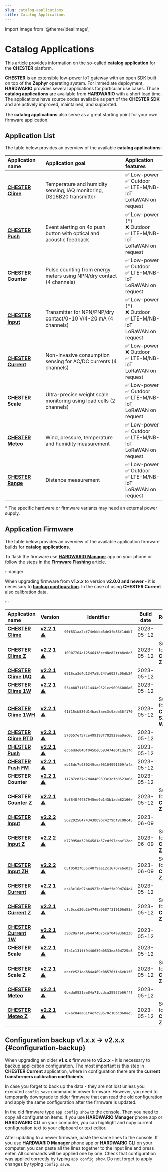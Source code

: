 ```yaml
---
slug: catalog-applications
title: Catalog Applications
---
```

import Image from '@theme/IdealImage';

# Catalog Applications

This article provides information on the so-called **catalog application** for the **CHESTER** platform.

**CHESTER** is an extensible low-power IoT gateway with an open SDK built on top of the **Zephyr** operating system. For immediate deployment, **HARDWARIO** provides several applications for particular use cases. Those **catalog applications** are available from **HARDWARIO** with a short lead time. The applications have source codes available as part of the **CHESTER SDK** and are actively improved, maintained, and supported.

The **catalog applications** also serve as a great starting point for your own firmware application.

## Application List

The table below provides an overview of the available **catalog applications**:

| Application name                          | Application goal                                                      | Application features                                                       |
| :---------------------------------------- | :-------------------------------------------------------------------- | :------------------------------------------------------------------------- |
| [**CHESTER Clime**](chester-clime.md)     | Temperature and humidity sensing, IAQ monitoring, DS18B20 transmitter | ✅ Low-power <br />✅ Outdoor<br />✅ LTE-M/NB-IoT<br />LoRaWAN on request    |
| [**CHESTER Push**](chester-push.md)       | Event alerting on 4x push button with optical and acoustic feedback   | ✅ Low-power (*)<br />❌ Outdoor<br />✅ LTE-M/NB-IoT<br />LoRaWAN on request |
| **CHESTER Counter**                       | Pulse counting from energy meters using NPN/dry contact (4 channels)  | ✅ Low-power <br />✅ Outdoor<br />✅ LTE-M/NB-IoT<br />LoRaWAN on request    |
| [**CHESTER Input**](chester-input.md)     | Transmitter for NPN/PNP/dry contact/0-10 V/4-20 mA (4 channels)       | ✅ Low-power (*)<br />❌ Outdoor<br />✅ LTE-M/NB-IoT<br />LoRaWAN on request |
| [**CHESTER Current**](chester-current.md) | Non-invasive consumption sensing for AC/DC currents (4 channels)      | ✅ Low-power <br />❌ Outdoor<br />✅ LTE-M/NB-IoT<br />LoRaWAN on request    |
| **CHESTER Scale**                         | Ultra-precise weight scale monitoring using load cells (2 channels)   | ✅ Low-power <br />✅ Outdoor<br />✅ LTE-M/NB-IoT<br />LoRaWAN on request    |
| [**CHESTER Meteo**](chester-meteo.md)     | Wind, pressure, temperature and humidity measurement                  | ✅ Low-power <br />✅ Outdoor<br />✅ LTE-M/NB-IoT<br />LoRaWAN on request    |
| [**CHESTER Range**](chester-range.md)     | Distance measurement                                                  | ✅ Low-power <br />✅ Outdoor<br />✅ LTE-M/NB-IoT<br />LoRaWAN on request    |

\* The specific hardware or firmware variants may need an external power supply.

## Application Firmware

The table below provides an overview of the available application firmware builds for **catalog applications**.

To flash the firmware use [**HARDWARIO Manager**](../platform-connectivity/hardwario-manager.md) app on your phone or follow the steps in the [**Firmware Flashing**](../firmware-flashing/index.md) article.

:::danger

When upgrading firmware from **v1.x.x** to version **v2.0.0 and newer** - it is necessary to [**backup configuration**](#configuration-backup). In the case of using **CHESTER Current** also calibration data.

:::


| Application name                                                | Version                                                                                                                                 |                    Identifier                     | Build date | Remark                                 |
| :-------------------------------------------------------------- | :-------------------------------------------------------------------------------------------------------------------------------------- | :-----------------------------------------------: | :--------: | :------------------------------------- |
| [**CHESTER Clime**](chester-clime.md#chester-clime-1)           | [**v2.2.1**](https://firmware.hardwario.com/chester/90f831aa2cf74ebbbb3de3fd86f1ddb7) [⚠️](#configuration-backup "Configuration backup") | <small>`90f831aa2cf74ebbbb3de3fd86f1ddb7`</small> | 2023-05-12 |                                        |
| [**CHESTER Clime Z**](chester-clime.md#chester-clime-z)         | [**v2.2.1**](https://firmware.hardwario.com/chester/10907764a125464f8ced8e82ffb8e0e3) [⚠️](#configuration-backup "Configuration backup") | <small>`10907764a125464f8ced8e82ffb8e0e3`</small> | 2023-05-12 | Support for **CHESTER-Z**              |
| [**CHESTER Clime IAQ**](chester-clime.md#chester-clime-iaq)     | [**v2.2.1**](https://firmware.hardwario.com/chester/6816ca3d4d1347a8b24fa602fc06db24) [⚠️](#configuration-backup "Configuration backup") | <small>`6816ca3d4d1347a8b24fa602fc06db24`</small> | 2023-05-12 |                                        |
| [**CHESTER Clime 1W**](chester-clime.md#chester-clime-1w)       | [**v2.2.1**](https://firmware.hardwario.com/chester/534b88711611444a9521cc90936086a6) [⚠️](#configuration-backup "Configuration backup") | <small>`534b88711611444a9521cc90936086a6`</small> | 2023-05-12 |                                        |
| [**CHESTER Clime 1WH**](chester-clime.md#chester-clime-1wh)     | [**v2.2.1**](https://firmware.hardwario.com/chester/41f15cb536d14bad8aec3c9ada38f170) [⚠️](#configuration-backup "Configuration backup") | <small>`41f15cb536d14bad8aec3c9ada38f170`</small> | 2023-05-12 | Support for **CHESTER-S2**, **1-Wire** |
| [**CHESTER Clime RTD**](chester-clime.md#chester-clime-rtd)     | [**v2.2.1**](https://firmware.hardwario.com/chester/570557ef57ce499193f782929aa9ac6c) [⚠️](#configuration-backup "Configuration backup") | <small>`570557ef57ce499193f782929aa9ac6c`</small> | 2023-05-12 |                                        | **** |
| [**CHESTER Push**](chester-push.md#hardware-description)        | [**v2.2.1**](https://firmware.hardwario.com/chester/ec66dde848f045be8593474e0f1da1fd) [⚠️](#configuration-backup "Configuration backup") | <small>`ec66dde848f045be8593474e0f1da1fd`</small> | 2023-05-12 |                                        |
| [**CHESTER Push FM**](chester-push.md#hardware-description)     | [**v2.2.1**](https://firmware.hardwario.com/chester/eb25dc7c930249cea96104991609fafa) [⚠️](#configuration-backup "Configuration backup") | <small>`eb25dc7c930249cea96104991609fafa`</small> | 2023-05-12 |                                        |
| **CHESTER Counter**                                             | [**v2.2.1**](https://firmware.hardwario.com/chester/11787c837a7d4d489593e3efb0523a6a) [⚠️](#configuration-backup "Configuration backup") | <small>`11787c837a7d4d489593e3efb0523a6a`</small> | 2023-05-12 |                                        |
| **CHESTER Counter Z**                                           | [**v2.2.1**](https://firmware.hardwario.com/chester/5bf648f4487945ed9b143b1ada82166e) [⚠️](#configuration-backup "Configuration backup") | <small>`5bf648f4487945ed9b143b1ada82166e`</small> | 2023-05-12 | Support for **CHESTER-Z**              |
| [**CHESTER Input**](chester-input.md#chester-input-1)           | [**v2.2.2**](https://firmware.hardwario.com/chester/56229256474343889bc42f9bf9c88c45) [⚠️](#configuration-backup "Configuration backup") | <small>`56229256474343889bc42f9bf9c88c45`</small> | 2023-06-09 |                                        |
| [**CHESTER Input Z**](chester-input.md#chester-input-z)         | [**v2.2.2**](https://firmware.hardwario.com/chester/b77995dd32064581a57edf97eaaf12ee) [⚠️](#configuration-backup "Configuration backup") | <small>`b77995dd32064581a57edf97eaaf12ee`</small> | 2023-06-09 | Support for **CHESTER-Z**              |
| [**CHESTER Input ZH**](chester-input.md#chester-input-zh)       | [**v2.2.2**](https://firmware.hardwario.com/chester/05f0502f055c48f9ae12c16707ebe039) [⚠️](#configuration-backup "Configuration backup") | <small>`05f0502f055c48f9ae12c16707ebe039`</small> | 2023-06-09 | Support for **CHESTER-Z**, **S2**      |
| [**CHESTER Current**](chester-current.md#chester-current-1)     | [**v2.2.1**](https://firmware.hardwario.com/chester/ec43c16e97ab4927bc30effd99d764e4) [⚠️](#configuration-backup "Configuration backup") | <small>`ec43c16e97ab4927bc30effd99d764e4`</small> | 2023-05-12 |                                        |
| [**CHESTER Current Z**](chester-current.md#chester-current-z)   | [**v2.2.1**](https://firmware.hardwario.com/chester/cfc0ccd20b2b4749a0687f319106d91a) [⚠️](#configuration-backup "Configuration backup") | <small>`cfc0ccd20b2b4749a0687f319106d91a`</small> | 2023-05-12 | Support for **CHESTER-Z**              |
| [**CHESTER Current 1W**](chester-current.md#chester-current-1w) | [**v2.2.1**](https://firmware.hardwario.com/chester/39020a71459b44f4875caf04a93bb230) [⚠️](#configuration-backup "Configuration backup") | <small>`39020a71459b44f4875caf04a93bb230`</small> | 2023-05-12 |                                        |
| **CHESTER Scale**                                               | [**v2.2.1**](https://firmware.hardwario.com/chester/57a1c131ff9440639a0533ea80d725c8) [⚠️](#configuration-backup "Configuration backup") | <small>`57a1c131ff9440639a0533ea80d725c8`</small> | 2023-05-12 |                                        |
| **CHESTER Scale Z**                                             | [**v2.2.1**](https://firmware.hardwario.com/chester/decfe521ad884a469c08576ffa6eb1f5) [⚠️](#configuration-backup "Configuration backup") | <small>`decfe521ad884a469c08576ffa6eb1f5`</small> | 2023-05-12 | Support for **CHESTER-Z**              |
| [**CHESTER Meteo**](chester-meteo.md#chester-meteo-1)           | [**v2.2.1**](https://firmware.hardwario.com/chester/0bada0931aa84a71bcdca28927b66fff) [⚠️](#configuration-backup "Configuration backup") | <small>`0bada0931aa84a71bcdca28927b66fff`</small> | 2023-05-12 |                                        |
| [**CHESTER Meteo Z**](chester-meteo.md#chester-meteo-z)         | [**v2.2.1**](https://firmware.hardwario.com/chester/707ac04aa61f4efc99570c10bc860ae5) [⚠️](#configuration-backup "Configuration backup") | <small>`707ac04aa61f4efc99570c10bc860ae5`</small> | 2023-05-12 | Support for **CHESTER-Z**              |



## Configuration backup v1.x.x → v2.x.x {#configuration-backup}

When upgrading an older **v1.x.x** firmware to **v2.x.x** - it is necessary to backup application configuration. The most important is this step in **CHESTER Current** application, where in configuration there are the **current transformers calibration coefficients**.

In case you forget to back up the data - they are not lost unless you executed `config save` command in newer firmware. However, you need to temporarily downgrade to [older firmware](https://github.com/hardwario/docs/blob/33661ca486dda9e6883d3a82edf0128ab32173d2/chester/catalog-applications/index.md#application-firmware) that can read the old configuration and apply the same configuration after the firmware is updated.

In the old firmware type `app config show` to the console. Then you need to copy all configuration items. If you use **HARDWARIO Manager** phone app or **HARDWARIO CLI** on your computer, you can highlight and copy current configuration text to your clipboard or text editor.

After updating to a newer firmware, paste the same lines to the console. If you use **HARDWARIO Manager** phone app or **HARDWARIO CLI** on your computer, you can paste all the lines together to the input line and press enter. All commands will be applied one by one. Check that configuration was applied correctly by typing `app config show`. Do not forget to apply changes by typing `config save`.
